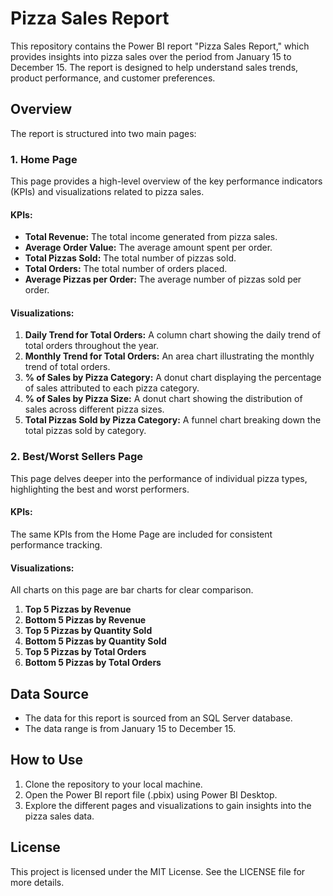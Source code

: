 
# Pizza Sales Report

This repository contains the Power BI report "Pizza Sales Report," which provides insights into pizza sales over the period from January 15 to December 15. The report is designed to help understand sales trends, product performance, and customer preferences.

## Overview

The report is structured into two main pages:

### 1. **Home Page**

This page provides a high-level overview of the key performance indicators (KPIs) and visualizations related to pizza sales.

#### **KPIs:**
- **Total Revenue:** The total income generated from pizza sales.
- **Average Order Value:** The average amount spent per order.
- **Total Pizzas Sold:** The total number of pizzas sold.
- **Total Orders:** The total number of orders placed.
- **Average Pizzas per Order:** The average number of pizzas sold per order.

#### **Visualizations:**
1. **Daily Trend for Total Orders:** A column chart showing the daily trend of total orders throughout the year.
2. **Monthly Trend for Total Orders:** An area chart illustrating the monthly trend of total orders.
3. **% of Sales by Pizza Category:** A donut chart displaying the percentage of sales attributed to each pizza category.
4. **% of Sales by Pizza Size:** A donut chart showing the distribution of sales across different pizza sizes.
5. **Total Pizzas Sold by Pizza Category:** A funnel chart breaking down the total pizzas sold by category.

### 2. **Best/Worst Sellers Page**

This page delves deeper into the performance of individual pizza types, highlighting the best and worst performers.

#### **KPIs:**
The same KPIs from the Home Page are included for consistent performance tracking.

#### **Visualizations:**
All charts on this page are bar charts for clear comparison.

1. **Top 5 Pizzas by Revenue**
2. **Bottom 5 Pizzas by Revenue**
3. **Top 5 Pizzas by Quantity Sold**
4. **Bottom 5 Pizzas by Quantity Sold**
5. **Top 5 Pizzas by Total Orders**
6. **Bottom 5 Pizzas by Total Orders**

## Data Source

- The data for this report is sourced from an SQL Server database.
- The data range is from January 15 to December 15.

## How to Use

1. Clone the repository to your local machine.
2. Open the Power BI report file (.pbix) using Power BI Desktop.
3. Explore the different pages and visualizations to gain insights into the pizza sales data.

## License

This project is licensed under the MIT License. See the LICENSE file for more details.

